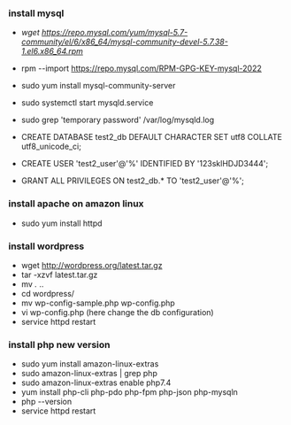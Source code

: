 ### install mysql 
- *wget https://repo.mysql.com/yum/mysql-5.7-community/el/6/x86_64/mysql-community-devel-5.7.38-1.el6.x86_64.rpm*
- rpm --import https://repo.mysql.com/RPM-GPG-KEY-mysql-2022
- sudo yum install mysql-community-server
- sudo systemctl start mysqld.service
- sudo grep 'temporary password' /var/log/mysqld.log

- CREATE DATABASE test2_db DEFAULT CHARACTER SET utf8 COLLATE utf8_unicode_ci;
- CREATE USER 'test2_user'@'%' IDENTIFIED BY '123sklHDJD3444';
- GRANT ALL PRIVILEGES ON test2_db.* TO 'test2_user'@'%';

### install apache on amazon linux

- sudo yum install httpd

### install wordpress

- wget http://wordpress.org/latest.tar.gz
- tar -xzvf latest.tar.gz
- mv *.* ..
- cd wordpress/
- mv wp-config-sample.php wp-config.php
- vi wp-config.php (here change the db configuration)
- service httpd restart

### install php new version

- sudo yum install amazon-linux-extras
- sudo  amazon-linux-extras | grep php
- sudo amazon-linux-extras enable php7.4
- yum install php-cli php-pdo php-fpm php-json php-mysqln
- php --version
- service httpd restart
